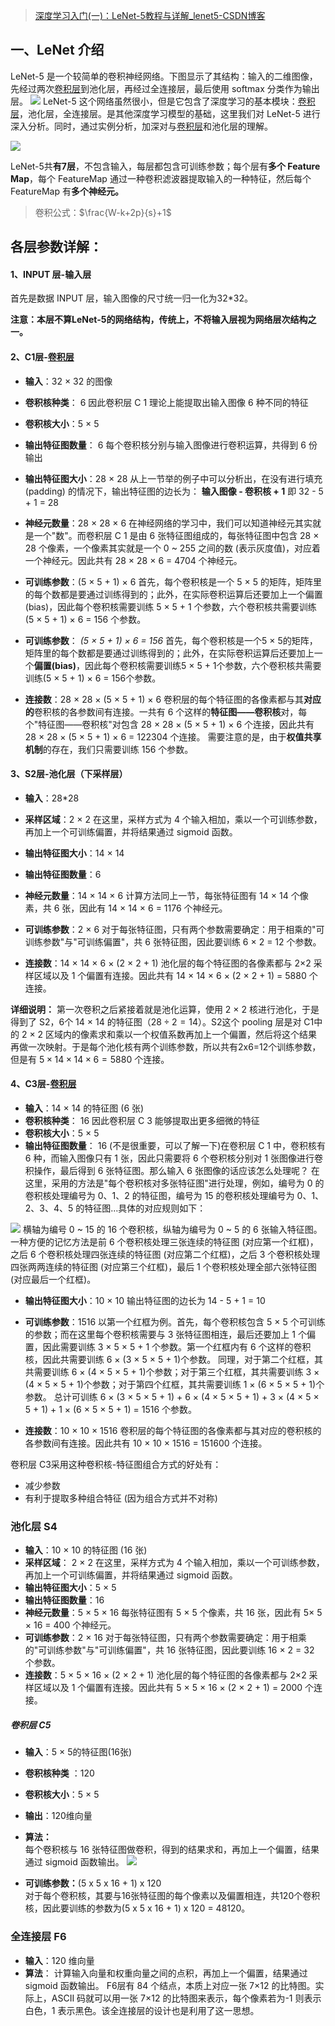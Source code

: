 >[深度学习入门(一)：LeNet-5教程与详解\_lenet5-CSDN博客](https://blog.csdn.net/qq_40714949/article/details/109863595)
## 一、LeNet 介绍
 LeNet-5 是一个较简单的卷积神经网络。下图显示了其结构：输入的二维图像，先经过两次[卷积层](../神经网络元素/卷积层.md)到池化层，再经过全连接层，最后使用 softmax 分类作为输出层。
![](LeNet/LeNet结构.png)
LeNet-5 这个网络虽然很小，但是它包含了深度学习的基本模块：[卷积层](../神经网络元素/卷积层.md)，池化层，全连接层。是其他深度学习模型的基础，这里我们对 LeNet-5 进行深入分析。同时，通过实例分析，加深对与[卷积层](../神经网络元素/卷积层.md)和池化层的理解。

![](LeNet/LeNet结构2.jpg)

LeNet-5共**有7层**，不包含输入，每层都包含可训练参数；每个层有**多个 Feature Map**，每个 FeatureMap 通过一种卷积滤波器提取输入的一种特征，然后每个 FeatureMap 有**多个神经元。**

>卷积公式：$\frac{W-k+2p}{s}+1$
## 各层参数详解：

#### 1、INPUT 层-输入层

首先是数据 INPUT 层，输入图像的尺寸统一归一化为32\*32。

**注意：本层不算LeNet-5的网络结构，传统上，不将输入层视为网络层次结构之一。**

#### 2、C1层-[卷积层](../神经网络元素/卷积层.md)

* **输入**：32 × 32 的图像

* **卷积核种类**： 6
因此卷积层 C 1 理论上能提取出输入图像 6 种不同的特征

* **卷积核大小**：5 × 5

* **输出特征图数量**： 6
每个卷积核分别与输入图像进行卷积运算，共得到 6 份输出

* **输出特征图大小**：28 × 28
从上一节举的例子中可以分析出，在没有进行填充 (padding) 的情况下，输出特征图的边长为：
**输入图像 - 卷积核 + 1**
即 32 - 5 + 1 = 28

* **神经元数量**：28 × 28 × 6
在神经网络的学习中，我们可以知道神经元其实就是一个"数"。而卷积层 C 1 是由 6 张特征图组成的，每张特征图中包含 28 × 28 个像素，一个像素其实就是一个 0 ~ 255 之间的数 (表示灰度值)，对应着一个神经元。因此共有 28 × 28 × 6 = 4704 个神经元。

* **可训练参数**：(5 × 5 + 1) × 6
首先，每个卷积核是一个 5 × 5 的矩阵，矩阵里的每个数都是要通过训练得到的；此外，在实际卷积运算后还要加上一个偏置 (bias)，因此每个卷积核需要训练 5 × 5 + 1 个参数，六个卷积核共需要训练 (5 × 5 + 1) × 6 = 156 个参数。

* **可训练参数**： *(5 × 5 + 1) × 6 = 156*
首先，每个卷积核是一个5 × 5的矩阵，矩阵里的每个数都是要通过训练得到的；此外，在实际卷积运算后还要加上一个**偏置(bias)**，因此每个卷积核需要训练5 × 5 + 1个参数，六个卷积核共需要训练(5 × 5 + 1) × 6 = 156个参数。

* **连接数**：28 × 28 × (5 × 5 + 1) × 6
 卷积层的每个特征图的各像素都与其**对应的**卷积核的各参数间有连接。一共有 6 个这样的**特征图——卷积核**对，每个"特征图——卷积核"对包含 28 × 28 × (5 × 5 + 1) × 6 个连接，因此共有 28 × 28 × (5 × 5 + 1) × 6 = 122304 个连接。
需要注意的是，由于**权值共享机制**的存在，我们只需要训练 156 个参数。

#### 3、S2层-池化层（下采样层）

* **输入**：28\*28

* **采样区域**：2 × 2
在这里，采样方式为 4 个输入相加，乘以一个可训练参数，再加上一个可训练偏置，并将结果通过 sigmoid 函数。

* **输出特征图大小**：14 × 14

* **输出特征图数量**：6

* **神经元数量**：14 × 14 × 6
计算方法同上一节，每张特征图有 14 × 14 个像素，共 6 张，因此有 14 × 14 × 6 = 1176 个神经元。

* **可训练参数**：2 × 6
对于每张特征图，只有两个参数需要确定：用于相乘的"可训练参数"与"可训练偏置"，共 6 张特征图，因此要训练 6 × 2 = 12 个参数。

* **连接数**：14 × 14 × 6 × (2 × 2 + 1)
池化层的每个特征图的各像素都与 2×2 采样区域以及 1 个偏置有连接。因此共有 14 × 14 × 6 × (2 × 2 + 1) = 5880 个连接。

**详细说明：** 第一次卷积之后紧接着就是池化运算，使用 2 × 2 核进行池化，于是得到了 S2，6个 14 × 14 的特征图（$28\div2=14$）。S2这个 pooling 层是对 C1中的 2 × 2 区域内的像素求和乘以一个权值系数再加上一个偏置，然后将这个结果再做一次映射。于是每个池化核有两个训练参数，所以共有2x6=12个训练参数，但是有 $5 × 14 × 14 × 6=5880$ 个连接。

#### 4、C3层-[卷积层](../神经网络元素/卷积层.md)

* **输入**：14 × 14 的特征图 (6 张)
* **卷积核种类**： 16
因此卷积层 C 3 能够提取出更多细微的特征
* **卷积核大小**：5 × 5
* **输出特征图数量**： 16
(不是很重要，可以了解一下)在卷积层 C 1 中，卷积核有 6 种，而输入图像只有 1 张，因此只需要将 6 个卷积核分别对 1 张图像进行卷积操作，最后得到 6 张特征图。那么输入 6 张图像的话应该怎么处理呢？
在这里，采用的方法是"每个卷积核对多张特征图"进行处理，例如，编号为 0 的卷积核处理编号为 0、1、2 的特征图，编号为 15 的卷积核处理编号为 0、1、2、3、4、5 的特征图…具体的对应规则如下：

![](LeNet/16个特征图.png)
横轴为编号 0 ~ 15 的 16 个卷积核，纵轴为编号为 0 ~ 5 的 6 张输入特征图。一种方便的记忆方法是前 6 个卷积核处理三张连续的特征图 (对应第一个红框)，之后 6 个卷积核处理四张连续的特征图 (对应第二个红框)，之后 3 个卷积核处理四张两两连续的特征图 (对应第三个红框)，最后 1 个卷积核处理全部六张特征图 (对应最后一个红框)。

* **输出特征图大小**：10 × 10
输出特征图的边长为 14 - 5 + 1 = 10
* **可训练参数**：1516
以第一个红框为例。首先，每个卷积核包含 5 × 5 个可训练的参数；而在这里每个卷积核需要与 3 张特征图相连，最后还要加上 1 个偏置，因此需要训练 3 × 5 × 5 + 1 个参数。第一个红框内有 6 个这样的卷积核，因此共需要训练 6 × (3 × 5 × 5 + 1)个参数。
同理，对于第二个红框，其共需要训练 6 × (4 × 5 × 5 + 1)个参数；对于第三个红框，其共需要训练 3 × (4 × 5 × 5 + 1)个参数；对于第四个红框，其共需要训练 1 × (6 × 5 × 5 + 1)个参数。
总计可训练 6 × (3 × 5 × 5 + 1) + 6 × (4 × 5 × 5 + 1) + 3 × (4 × 5 × 5 + 1) + 1 × (6 × 5 × 5 + 1) = 1516 个参数。

* **连接数**：10 × 10 × 1516
卷积层的每个特征图的各像素都与其对应的卷积核的各参数间有连接。因此共有 10 × 10 × 1516 = 151600 个连接。

卷积层 C3采用这种卷积核-特征图组合方式的好处有：

- 减少参数
- 有利于提取多种组合特征 (因为组合方式并不对称)

### 池化层 S4
* **输入**：10 × 10 的特征图 (16 张)
* **采样区域**： 2 × 2
在这里，采样方式为 4 个输入相加，乘以一个可训练参数，再加上一个可训练偏置，并将结果通过 sigmoid 函数。
* **输出特征图大小**：5 × 5
* **输出特征图数量**：16
* **神经元数量**：5 × 5 × 16
每张特征图有 5 × 5 个像素，共 16 张，因此有 5× 5 × 16 = 400 个神经元。
* **可训练参数**：2 × 16
对于每张特征图，只有两个参数需要确定：用于相乘的"可训练参数"与"可训练偏置"，共 16 张特征图，因此要训练 16 × 2 = 32 个参数。
* **连接数**：5 × 5 × 16 × (2 × 2 + 1)
池化层的每个特征图的各像素都与 2×2 采样区域以及 1 个偏置有连接。因此共有 5 × 5 × 16 × (2 × 2 + 1) = 2000 个连接。

##### 卷积层 C5

- **输入**：5 × 5的特征图(16张)

- **卷积核种类** ：120

- **卷积核大小**：5 × 5

- **输出**：120维向量

- **算法：**  
 每个卷积核与 16 张特征图做卷积，得到的结果求和，再加上一个偏置，结果通过 sigmoid 函数输出。
 ![](LeNet/sigmoid函数.png)
 - **可训练参数：**(5 x 5 x 16 + 1) x 120  
对于每个卷积核，其要与16张特征图的每个像素以及偏置相连，共120个卷积核，因此要训练的参数为(5 x 5 x 16 + 1) x 120 = 48120。

### 全连接层 F6
* **输入**：120 维向量
* **算法**： 计算输入向量和权重向量之间的点积，再加上一个偏置，结果通过 sigmoid 函数输出。
F6层有 84 个结点，本质上对应一张 7×12 的比特图。实际上，ASCII 码就可以用一张 7×12 的比特图来表示，每个像素若为-1 则表示白色，1 表示黑色。该全连接层的设计也是利用了这一思想。